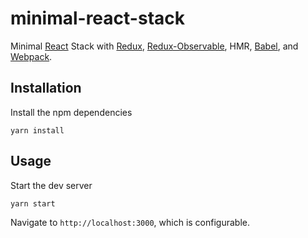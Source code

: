 # minimal-react-stack

Minimal [React](https://github.com/facebook/react) Stack with [Redux](https://github.com/reactjs/redux), [Redux-Observable](https://github.com/redux-observable/redux-observable), HMR, [Babel](https://github.com/babel/babel), and [Webpack](https://github.com/webpack/webpack).

## Installation
Install the npm dependencies

`yarn install`


## Usage
Start the dev server

`yarn start`


Navigate to `http://localhost:3000`, which is configurable.
